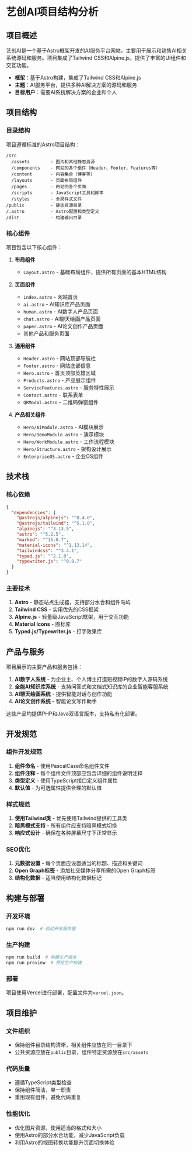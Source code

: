 # 艺创AI项目结构分析

## 项目概述

艺创AI是一个基于Astro框架开发的AI服务平台网站，主要用于展示和销售AI相关系统源码和服务。项目集成了Tailwind CSS和Alpine.js，提供了丰富的UI组件和交互功能。

- **框架**：基于Astro构建，集成了Tailwind CSS和Alpine.js
- **主题**：AI服务平台，提供多种AI解决方案的源码和服务
- **目标用户**：需要AI系统解决方案的企业和个人

## 项目结构

### 目录结构

项目遵循标准的Astro项目结构：

```
/src
  /assets        - 图片和其他静态资源
  /components    - 网站的各个组件（Header、Footer、Features等）
  /content       - 内容集合（博客等）
  /layouts       - 页面布局组件
  /pages         - 网站的各个页面
  /scripts       - JavaScript工具和脚本
  /styles        - 全局样式文件
/public          - 静态资源目录
/.astro          - Astro配置和类型定义
/dist            - 构建输出目录
```

### 核心组件

项目包含以下核心组件：

1. **布局组件**
   - `Layout.astro` - 基础布局组件，提供所有页面的基本HTML结构

2. **页面组件**
   - `index.astro` - 网站首页
   - `ai.astro` - AI知识库产品页面
   - `human.astro` - AI数字人产品页面
   - `chat.astro` - AI聊天绘画产品页面
   - `paper.astro` - AI论文创作产品页面
   - 其他产品和服务页面

3. **通用组件**
   - `Header.astro` - 网站顶部导航栏
   - `Footer.astro` - 网站底部信息
   - `Hero.astro` - 首页顶部英雄区域
   - `Products.astro` - 产品展示组件
   - `ServiceFeatures.astro` - 服务特性展示
   - `Contact.astro` - 联系表单
   - `QRModal.astro` - 二维码弹窗组件

4. **产品相关组件**
   - `Hero/AiModule.astro` - AI模块展示
   - `Hero/DemoModule.astro` - 演示模块
   - `Hero/WorkModule.astro` - 工作流程模块
   - `Hero/Structure.astro` - 架构设计展示
   - `EnterpriseOS.astro` - 企业OS组件

## 技术栈

### 核心依赖

```json
{
  "dependencies": {
    "@astrojs/alpinejs": "^0.4.0",
    "@astrojs/tailwind": "^5.1.0",
    "alpinejs": "^3.13.5",
    "astro": "^5.2.5",
    "marked": "^15.0.7",
    "material-icons": "^1.13.14",
    "tailwindcss": "^3.4.1",
    "typed.js": "^2.1.0",
    "typewriter.js": "^0.0.7"
  }
}
```

### 主要技术

1. **Astro** - 静态站点生成器，支持部分水合和组件岛屿
2. **Tailwind CSS** - 实用优先的CSS框架
3. **Alpine.js** - 轻量级JavaScript框架，用于交互功能
4. **Material Icons** - 图标库
5. **Typed.js/Typewriter.js** - 打字效果库

## 产品与服务

项目展示的主要产品和服务包括：

1. **AI数字人系统** - 为企业主、个人博主打造短视频IP的数字人源码系统
2. **全能AI知识库系统** - 支持问答式和文档式知识库的企业智能客服系统
3. **AI聊天绘画系统** - 提供智能对话与创作功能
4. **AI论文创作系统** - 智能论文写作助手

这些产品均提供PHP和Java双语言版本，支持私有化部署。

## 开发规范

### 组件开发规范

1. **组件命名** - 使用PascalCase命名组件文件
2. **组件注释** - 每个组件文件顶部应包含详细的组件说明注释
3. **类型定义** - 使用TypeScript接口定义组件属性
4. **默认值** - 为可选属性提供合理的默认值

### 样式规范

1. **使用Tailwind类** - 优先使用Tailwind提供的工具类
2. **暗黑模式支持** - 所有组件应支持暗黑模式切换
3. **响应式设计** - 确保在各种屏幕尺寸下正常显示

### SEO优化

1. **元数据设置** - 每个页面应设置适当的标题、描述和关键词
2. **Open Graph标签** - 添加社交媒体分享所需的Open Graph标签
3. **结构化数据** - 适当使用结构化数据标记

## 构建与部署

### 开发环境

```bash
npm run dev  # 启动开发服务器
```

### 生产构建

```bash
npm run build  # 构建生产版本
npm run preview  # 预览生产构建
```

### 部署

项目使用Vercel进行部署，配置文件为`vercel.json`。

## 项目维护

### 文件组织

- 保持组件目录结构清晰，相关组件应放在同一目录下
- 公共资源应放在`public`目录，组件特定资源放在`src/assets`

### 代码质量

- 遵循TypeScript类型检查
- 保持组件简洁，单一职责
- 重用现有组件，避免代码重复

### 性能优化

- 优化图片资源，使用适当的格式和大小
- 使用Astro的部分水合功能，减少JavaScript负载
- 利用Astro的视图转换功能提升页面切换体验